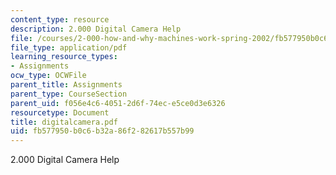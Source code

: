 ```yaml
---
content_type: resource
description: 2.000 Digital Camera Help
file: /courses/2-000-how-and-why-machines-work-spring-2002/fb577950b0c6b32a86f282617b557b99_digitalcamera.pdf
file_type: application/pdf
learning_resource_types:
- Assignments
ocw_type: OCWFile
parent_title: Assignments
parent_type: CourseSection
parent_uid: f056e4c6-4051-2d6f-74ec-e5ce0d3e6326
resourcetype: Document
title: digitalcamera.pdf
uid: fb577950-b0c6-b32a-86f2-82617b557b99
---
```

2.000 Digital Camera Help

